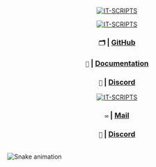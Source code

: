 <iv align="center">

[![IT-SCRIPTS](https://i.imgur.com/3I5J2BI.png)](https://github.com/inseltreff-net)
</div>


<iv align="center">

[![IT-SCRIPTS](https://i.imgur.com/EWwrC7g.png)](https://github.com/inseltreff-net)
</div>

### `🗂️` | [GitHub](https://github.com/it-scripts)
### `📖` | [Documentation](https://docs.allroundjonu.net)
### `💬` | [Discord](https://discord.gg/dRfAPVBM82)


<iv align="center">

[![IT-SCRIPTS](https://i.imgur.com/rmJ63QI.png)](https://github.com/inseltreff-net)
</div>

### `✉️` | [Mail](mailto:kontakt@allroundjonu.net)
### `💬` | [Discord](https://discord.gg/dRfAPVBM82)


<br clear="both">

<img src="https://raw.githubusercontent.com/it-scripts/it-scripts/output/snake.svg" alt="Snake animation" />
